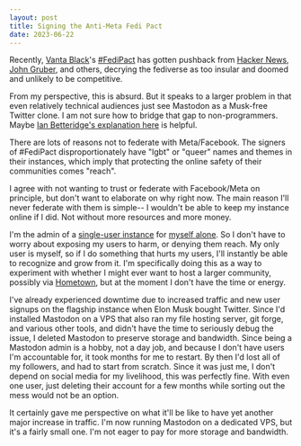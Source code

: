 ```yaml
---
layout: post
title: Signing the Anti-Meta Fedi Pact
date: 2023-06-22
---
```


Recently, [Vanta Black](https://vantaa.black/)'s
[#FediPact](https://fedipact.online/) has gotten pushback from [Hacker
News](https://news.ycombinator.com/item?id=36384207), [John
Gruber](https://daringfireball.net/linked/2023/06/19/not-that-kind-of-open),
and others, decrying the fediverse as too insular and doomed and
unlikely to be competitive.

From my perspective, this is absurd. But it speaks to a larger problem
in that even relatively technical audiences just see Mastodon as a
Musk-free Twitter clone. I am not sure how to bridge that gap to
non-programmers. Maybe [Ian Betteridge's explanation
here](https://ianbetteridge.com/2023/06/21/meta-and-mastodon-whats-really-on-peoples-minds/)
is helpful.

There are lots of reasons not to federate with Meta/Facebook. The
signers of #FediPact disproportionately have "lgbt" or "queer" names
and themes in their instances, which imply that protecting the online
safety of their communities comes "reach".

I agree with not wanting to trust or federate with Facebook/Meta on
principle, but don't want to elaborate on why right now. The main
reason I'll never federate with them is simple-- I wouldn't be able to
keep my instance online if I did. Not without more resources and more
money.

I'm the admin of a [single-user
instance](http://social.city-of-glass.net) for [myself
alone](http://social.city-of-glass.net/@cidney). So I don't have to
worry about exposing my users to harm, or denying them reach. My only
user is myself, so if I do something that hurts my users, I'll
instantly be able to recognize and grow from it. I'm specifically
doing this as a way to experiment with whether I might ever want to
host a larger community, possibly via
[Hometown](https://github.com/hometown-fork/hometown), but at the
moment I don't have the time or energy.

I've already experienced downtime due to increased traffic and new
user signups on the flagship instance when Elon Musk bought
Twitter. Since I'd installed Mastodon on a VPS that also ran my file
hosting server, git forge, and various other tools, and didn't have
the time to seriously debug the issue, I deleted Mastodon to preserve
storage and bandwidth. Since being a Mastodon admin is a hobby, not a
day job, and because I don't have users I'm accountable for, it took
months for me to restart. By then I'd lost all of my followers, and
had to start from scratch. Since it was just me, I don't depend on
social media for my livelihood, this was perfectly fine. With even one
user, just deleting their account for a few months while sorting out
the mess would not be an option.

It certainly gave me perspective on what it'll be like to have yet
another major increase in traffic. I'm now running Mastodon on a
dedicated VPS, but it's a fairly small one. I'm not eager to pay for
more storage and bandwidth. 

